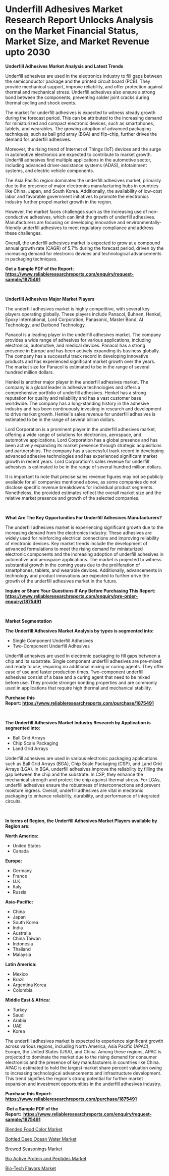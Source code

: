 <p><h1>Underfill Adhesives Market Research Report Unlocks Analysis on the Market Financial Status, Market Size, and Market Revenue upto 2030</h1></p><p><strong>Underfill Adhesives Market Analysis and Latest Trends</strong></p>
<p><p>Underfill adhesives are used in the electronics industry to fill gaps between the semiconductor package and the printed circuit board (PCB). They provide mechanical support, improve reliability, and offer protection against thermal and mechanical stress. Underfill adhesives also ensure a strong bond between the components, preventing solder joint cracks during thermal cycling and shock events.</p><p>The market for underfill adhesives is expected to witness steady growth during the forecast period. This can be attributed to the increasing demand for miniaturized and compact electronic devices, such as smartphones, tablets, and wearables. The growing adoption of advanced packaging techniques, such as ball grid array (BGA) and flip-chip, further drives the demand for underfill adhesives.</p><p>Moreover, the rising trend of Internet of Things (IoT) devices and the surge in automotive electronics are expected to contribute to market growth. Underfill adhesives find multiple applications in the automotive sector, including advanced driver-assistance systems (ADAS), infotainment systems, and electric vehicle components.</p><p>The Asia Pacific region dominates the underfill adhesives market, primarily due to the presence of major electronics manufacturing hubs in countries like China, Japan, and South Korea. Additionally, the availability of low-cost labor and favorable government initiatives to promote the electronics industry further propel market growth in the region.</p><p>However, the market faces challenges such as the increasing use of non-conductive adhesives, which can limit the growth of underfill adhesives. Manufacturers are focusing on developing innovative and environmentally-friendly underfill adhesives to meet regulatory compliance and address these challenges.</p><p>Overall, the underfill adhesives market is expected to grow at a compound annual growth rate (CAGR) of 5.7% during the forecast period, driven by the increasing demand for electronic devices and technological advancements in packaging techniques.</p></p>
<p><strong>Get a Sample PDF of the Report:&nbsp; <a href="https://www.reliableresearchreports.com/enquiry/request-sample/1875491">https://www.reliableresearchreports.com/enquiry/request-sample/1875491</a></strong></p>
<p>&nbsp;</p>
<p><strong>Underfill Adhesives Major Market Players</strong></p>
<p><p>The underfill adhesives market is highly competitive, with several key players operating globally. These players include Panacol, Buhnen, Henkel, Epoxy International, Lord Corporation, Panasonic, Master Bond, AI Technology, and Darbond Technology. </p><p>Panacol is a leading player in the underfill adhesives market. The company provides a wide range of adhesives for various applications, including electronics, automotive, and medical devices. Panacol has a strong presence in Europe and has been actively expanding its business globally. The company has a successful track record in developing innovative products and has experienced significant market growth over the years. The market size for Panacol is estimated to be in the range of several hundred million dollars.</p><p>Henkel is another major player in the underfill adhesives market. The company is a global leader in adhesive technologies and offers a comprehensive portfolio of underfill adhesives. Henkel has a strong reputation for quality and reliability and has a vast customer base worldwide. The company has a long-standing history in the adhesive industry and has been continuously investing in research and development to drive market growth. Henkel's sales revenue for underfill adhesives is estimated to be in the range of several billion dollars.</p><p>Lord Corporation is a prominent player in the underfill adhesives market, offering a wide range of solutions for electronics, aerospace, and automotive applications. Lord Corporation has a global presence and has been actively expanding its market presence through strategic acquisitions and partnerships. The company has a successful track record in developing advanced adhesive technologies and has experienced significant market growth in recent years. Lord Corporation's sales revenue for underfill adhesives is estimated to be in the range of several hundred million dollars.</p><p>It is important to note that precise sales revenue figures may not be publicly available for all companies mentioned above, as some companies do not disclose specific revenue breakdowns for individual product segments. Nonetheless, the provided estimates reflect the overall market size and the relative market presence and growth of the selected companies.</p></p>
<p>&nbsp;</p>
<p><strong>What Are The Key Opportunities For Underfill Adhesives Manufacturers?</strong></p>
<p><p>The underfill adhesives market is experiencing significant growth due to the increasing demand from the electronics industry. These adhesives are widely used for reinforcing electrical connections and improving reliability of electronic devices. Key market trends include the development of advanced formulations to meet the rising demand for miniaturized electronic components and the increasing adoption of underfill adhesives in automotive and aerospace applications. The market is projected to witness substantial growth in the coming years due to the proliferation of smartphones, tablets, and wearable devices. Additionally, advancements in technology and product innovations are expected to further drive the growth of the underfill adhesives market in the future.</p></p>
<p><strong>Inquire or Share Your Questions If Any Before Purchasing This Report: <a href="https://www.reliableresearchreports.com/enquiry/pre-order-enquiry/1875491">https://www.reliableresearchreports.com/enquiry/pre-order-enquiry/1875491</a></strong></p>
<p>&nbsp;</p>
<p><strong>Market Segmentation</strong></p>
<p><strong>The Underfill Adhesives Market Analysis by types is segmented into:</strong></p>
<p><ul><li>Single Component Underfill Adhesives</li><li>Two-Component Underfill Adhesives</li></ul></p>
<p><p>Underfill adhesives are used in electronic packaging to fill gaps between a chip and its substrate. Single component underfill adhesives are pre-mixed and ready to use, requiring no additional mixing or curing agents. They offer ease of use and faster production times. Two-component underfill adhesives consist of a base and a curing agent that need to be mixed before use. They provide stronger bonding properties and are commonly used in applications that require high thermal and mechanical stability.</p></p>
<p><strong>Purchase this Report:&nbsp;<a href="https://www.reliableresearchreports.com/purchase/1875491">https://www.reliableresearchreports.com/purchase/1875491</a></strong></p>
<p>&nbsp;</p>
<p><strong>The Underfill Adhesives Market Industry Research by Application is segmented into:</strong></p>
<p><ul><li>Ball Grid Arrays</li><li>Chip Scale Packaging</li><li>Land Grid Arrays</li></ul></p>
<p><p>Underfill adhesives are used in various electronic packaging applications such as Ball Grid Arrays (BGA), Chip Scale Packaging (CSP), and Land Grid Arrays (LGA). In BGA, underfill adhesives improve the reliability by filling the gap between the chip and the substrate. In CSP, they enhance the mechanical strength and protect the chip against thermal stress. For LGAs, underfill adhesives ensure the robustness of interconnections and prevent moisture ingress. Overall, underfill adhesives are vital in electronic packaging to enhance reliability, durability, and performance of integrated circuits.</p></p>
<p>&nbsp;</p>
<p><strong>In terms of Region, the Underfill Adhesives Market Players available by Region are:</strong></p>
<p>
    <p> <strong> North America: </strong>
        <ul>
            <li>United States</li>
            <li>Canada</li>
        </ul>
        </p> 
    <p> <strong> Europe: </strong>
        <ul>
            <li>Germany</li>
            <li>France</li>
            <li>U.K.</li>
            <li>Italy</li>
            <li>Russia</li>
        </ul>
        </p> 
    <p> <strong> Asia-Pacific: </strong>
        <ul>
            <li>China</li>
            <li>Japan</li>
            <li>South Korea</li>
            <li>India</li>
            <li>Australia</li>
            <li>China Taiwan</li>
            <li>Indonesia</li>
            <li>Thailand</li>
            <li>Malaysia</li>
        </ul>
        </p> 
    <p> <strong> Latin America: </strong>
        <ul>
            <li>Mexico</li>
            <li>Brazil</li>
            <li>Argentina Korea</li>
            <li>Colombia</li>
        </ul>
        </p> 
    <p> <strong> Middle East & Africa: </strong>
        <ul>
            <li>Turkey</li>
            <li>Saudi</li>
            <li>Arabia</li>
            <li>UAE</li>
            <li>Korea</li>
        </ul>
    </p>
    </p>
<p><p>The underfill adhesives market is expected to experience significant growth across various regions, including North America, Asia Pacific (APAC), Europe, the United States (USA), and China. Among these regions, APAC is projected to dominate the market due to the rising demand for consumer electronics and the presence of key manufacturers in countries like China. APAC is estimated to hold the largest market share percent valuation owing to increasing technological advancements and infrastructure development. This trend signifies the region's strong potential for further market expansion and investment opportunities in the underfill adhesives industry.</p></p>
<p><strong>Purchase this Report: <a href="https://www.reliableresearchreports.com/purchase/1875491">https://www.reliableresearchreports.com/purchase/1875491</a></strong></p>
<p>&nbsp;<strong>Get a Sample PDF of the Report:&nbsp;&nbsp;<a href="https://www.reliableresearchreports.com/enquiry/request-sample/1875491">https://www.reliableresearchreports.com/enquiry/request-sample/1875491</a></strong></p>
<p><strong></strong></p>
<p><p><a href="https://medium.com/@dashawnmoen/blended-food-color-market-share-evolution-and-market-growth-trends-2023-2030-c8ccfce8d67f">Blended Food Color Market</a></p><p><a href="https://medium.com/@javiermante/bottled-deep-ocean-water-market-competitive-analysis-market-trends-and-forecast-to-2030-1292bb79998a">Bottled Deep Ocean Water Market</a></p><p><a href="https://medium.com/@laneygibson1991/brewed-seasonings-market-report-reveals-the-latest-trends-and-growth-opportunities-of-this-market-bcae9a5a917b">Brewed Seasonings Market</a></p><p><a href="https://medium.com/@yvettelesch/bio-active-protein-and-peptides-market-analysis-and-sze-forecasted-for-period-from-2023-to-2030-4aa0fc85ee84">Bio Active Protein and Peptides Market</a></p><p><a href="https://medium.com/@luispacocha/bio-tech-flavors-nbsp-market-focuses-on-market-share-size-and-projected-forecast-till-2030-94265f6e5807">Bio-Tech Flavors Market</a></p></p>